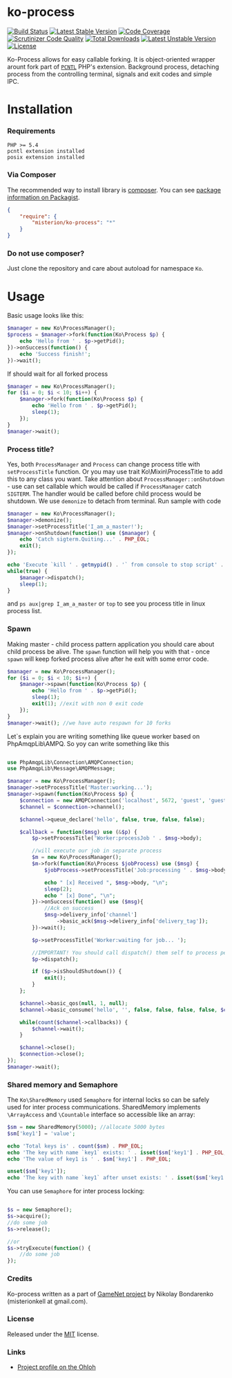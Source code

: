 # ko-process #

[![Build Status][travis-image]][travis-url]
[![Latest Stable Version][stable-image]][stable-url]
[![Code Coverage][coverage-image]][coverage-url]
[![Scrutinizer Code Quality][code-quality-image]][code-quality-url]
[![Total Downloads][downloads-image]][downloads-url]
[![Latest Unstable Version][unstable-image]][unstable-url]
[![License][license-image]][license-url]

Ko-Process allows for easy callable forking. It is object-oriented wrapper arount fork part of
[`PCNTL`](http://php.net/manual/ru/book.pcntl.php) PHP's extension. Background process, detaching process from the
controlling terminal, signals and exit codes and simple IPC.

# Installation #

### Requirements ###

    PHP >= 5.4
    pcntl extension installed
    posix extension installed


### Via Composer ###

The recommended way to install library is [composer](http://getcomposer.org).
You can see [package information on Packagist](https://packagist.org/packages/misterion/ko-process).

```JSON
{
	"require": {
		"misterion/ko-process": "*"
	}
}
```

### Do not use composer? ###

Just clone the repository and care about autoload for namespace `Ko`.

# Usage #

Basic usage looks like this:

```php
$manager = new Ko\ProcessManager();
$process = $manager->fork(function(Ko\Process $p) {
    echo 'Hello from ' . $p->getPid();
})->onSuccess(function() {
    echo 'Success finish!';
})->wait();
```

If should wait for all forked process
```php
$manager = new Ko\ProcessManager();
for ($i = 0; $i < 10; $i++) {
    $manager->fork(function(Ko\Process $p) {
        echo 'Hello from ' . $p->getPid();
        sleep(1);
    });
}
$manager->wait();
```
### Process title? ###

Yes, both `ProcessManager` and `Process` can change process title with `setProcessTitle` function. Or you may use trait
Ko\Mixin\ProcessTitle to add this to any class you want. Take attention about `ProcessManager::onShutdown` - use can
set callable which would be called if `ProcessManager` catch `SIGTERM`. The handler would be called before child process
would be shutdown. We use `demonize` to detach from terminal. Run sample with code

```php
$manager = new Ko\ProcessManager();
$manager->demonize();
$manager->setProcessTitle('I_am_a_master!');
$manager->onShutdown(function() use ($manager) {
    echo 'Catch sigterm.Quiting...' . PHP_EOL;
    exit();
});

echo 'Execute `kill ' . getmypid() . '` from console to stop script' . PHP_EOL;
while(true) {
    $manager->dispatch();
    sleep(1);
}
```

and `ps aux|grep I_am_a_master` or `top` to see you process title in linux process list.

### Spawn ###

Making master - child process pattern application you should care about child process be alive. The `spawn` function
will help you with that - once `spawn` will keep forked process alive after he exit with some error code.

```php
$manager = new Ko\ProcessManager();
for ($i = 0; $i < 10; $i++) {
    $manager->spawn(function(Ko\Process $p) {
        echo 'Hello from ' . $p->getPid();
        sleep(1);
        exit(1); //exit with non 0 exit code
    });
}
$manager->wait(); //we have auto respawn for 10 forks
```

Let`s explain you are writing something like queue worker based on PhpAmqpLib\AMPQ. So yoy can write something like this
```php

use PhpAmqpLib\Connection\AMQPConnection;
use PhpAmqpLib\Message\AMQPMessage;

$manager = new Ko\ProcessManager();
$manager->setProcessTitle('Master:working...');
$manager->spawn(function(Ko\Process $p) {
    $connection = new AMQPConnection('localhost', 5672, 'guest', 'guest');
    $channel = $connection->channel();

    $channel->queue_declare('hello', false, true, false, false);

    $callback = function($msg) use (&$p) {
        $p->setProcessTitle('Worker:processJob ' . $msg->body);

        //will execute our job in separate process
        $m = new Ko\ProcessManager();
        $m->fork(function(Ko\Process $jobProcess) use ($msg) {
            $jobProcess->setProcessTitle('Job:processing ' . $msg->body);

            echo " [x] Received ", $msg->body, "\n";
            sleep(2);
            echo " [x] Done", "\n";
        })->onSuccess(function() use ($msg){
            //Ack on success
            $msg->delivery_info['channel']
                ->basic_ack($msg->delivery_info['delivery_tag']);
        })->wait();

        $p->setProcessTitle('Worker:waiting for job... ');

        //IMPORTANT! You should call dispatch() them self to process pending signals.
        $p->dispatch();

        if ($p->isShouldShutdown()) {
            exit();
        }
    };

    $channel->basic_qos(null, 1, null);
    $channel->basic_consume('hello', '', false, false, false, false, $callback);

    while(count($channel->callbacks)) {
        $channel->wait();
    }

    $channel->close();
    $connection->close();
});
$manager->wait();
```

### Shared memory and Semaphore ###

The `Ko\SharedMemory` used `Semaphore` for internal locks so can be safely used for inter process communications.
SharedMemory implements `\ArrayAccess` and `\Countable` interface so accessible like an array:

```php
$sm = new SharedMemory(5000); //allocate 5000 bytes
$sm['key1'] = 'value';

echo 'Total keys is' . count($sm) . PHP_EOL;
echo 'The key with name `key1` exists: ' . isset($sm['key1'] . PHP_EOL;
echo 'The value of key1 is ' . $sm['key1'] . PHP_EOL;

unset($sm['key1']);
echo 'The key with name `key1` after unset exists: ' . isset($sm['key1'] . PHP_EOL;
```

You can use `Semaphore` for inter process locking:
```php

$s = new Semaphore();
$s->acquire();
//do some job
$s->release();

//or
$s->tryExecute(function() {
    //do some job
});
```

### Credits ###

Ko-process written as a part of [GameNet project](http://gamenet.ru) by Nikolay Bondarenko (misterionkell at gmail.com).

### License ###

Released under the [MIT](LICENSE) license.

### Links ###

* [Project profile on the Ohloh](https://www.ohloh.net/p/ko-process)

[travis-image]: https://travis-ci.org/misterion/ko-process.png?branch=master
[travis-url]: https://travis-ci.org/misterion/ko-process
[code-quality-image]: https://scrutinizer-ci.com/g/misterion/ko-process/badges/quality-score.png?s=58747cee35694c4bc2b023b2ee5a66f4066de3f7
[code-quality-url]: https://scrutinizer-ci.com/g/misterion/ko-process/
[coverage-image]: https://scrutinizer-ci.com/g/misterion/ko-process/badges/coverage.png?s=5bbe5065d230fc69e11e3c34747fec724d3dd6d6
[coverage-url]: https://scrutinizer-ci.com/g/misterion/ko-process/
[stable-image]: https://poser.pugx.org/misterion/ko-process/v/stable.png
[stable-url]: https://packagist.org/packages/misterion/ko-process
[unstable-image]: https://poser.pugx.org/misterion/ko-process/v/unstable.png
[unstable-url]: https://packagist.org/packages/misterion/ko-process
[license-image]: https://poser.pugx.org/misterion/ko-process/license.png
[license-url]: https://packagist.org/packages/misterion/ko-process
[downloads-image]: https://poser.pugx.org/misterion/ko-process/downloads.png
[downloads-url]: https://packagist.org/packages/misterion/ko-process
